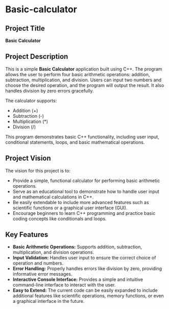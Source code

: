 # Basic-calculator
## Project Title
**Basic Calculator**

## Project Description
This is a simple **Basic Calculator** application built using C++. The program allows the user to perform four basic arithmetic operations: addition, subtraction, multiplication, and division. Users can input two numbers and choose the desired operation, and the program will output the result. It also handles division by zero errors gracefully.

The calculator supports:
- Addition (+)
- Subtraction (-)
- Multiplication (*)
- Division (/)

This program demonstrates basic C++ functionality, including user input, conditional statements, loops, and basic mathematical operations.

## Project Vision
The vision for this project is to:

- Provide a simple, functional calculator for performing basic arithmetic operations.
- Serve as an educational tool to demonstrate how to handle user input and mathematical calculations in C++.
- Be easily extendable to include more advanced features such as scientific functions or a graphical user interface (GUI).
- Encourage beginners to learn C++ programming and practice basic coding concepts like conditionals and loops.

## Key Features

- **Basic Arithmetic Operations:** Supports addition, subtraction, multiplication, and division operations.
- **Input Validation:** Handles user input to ensure the correct choice of operation and numbers.
- **Error Handling:** Properly handles errors like division by zero, providing informative error messages.
- **Interactive Console Interface:** Provides a simple and intuitive command-line interface to interact with the user.
- **Easy to Extend:** The current code can be easily expanded to include additional features like scientific operations, memory functions, or even a graphical interface in the future.


